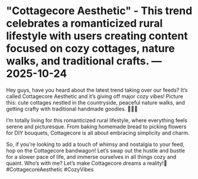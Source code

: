 # "Cottagecore Aesthetic" - This trend celebrates a romanticized rural lifestyle with users creating content focused on cozy cottages, nature walks, and traditional crafts. — 2025-10-24

Hey guys, have you heard about the latest trend taking over our feeds? It’s called Cottagecore Aesthetic and it’s giving off major cozy vibes! Picture this: cute cottages nestled in the countryside, peaceful nature walks, and getting crafty with traditional handmade goodies. 🌿🏡✨

I’m totally living for this romanticized rural lifestyle, where everything feels serene and picturesque. From baking homemade bread to picking flowers for DIY bouquets, Cottagecore is all about embracing simplicity and charm.

So, if you’re looking to add a touch of whimsy and nostalgia to your feed, hop on the Cottagecore bandwagon! Let’s swap out the hustle and bustle for a slower pace of life, and immerse ourselves in all things cozy and quaint. Who’s with me? Let’s make Cottagecore dreams a reality!💫 #CottagecoreAesthetic #CozyVibes
